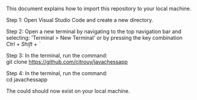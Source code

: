 This document explains how to import this repository to your local machine.

Step 1:
  Open Visual Studio Code and create a new directory.

Step 2:
  Open a new terminal by navigating to the top navigation bar and selecting: 'Terminal > New Terminal'
  or by pressing the key combination *Ctrl + Shift + `*

Step 3:
  In the terminal, run the command:<br>
  git clone https://github.com/cjtrouy/javachessapp

Step 4:
  In the terminal, run the command:<br>
  cd javachessapp
  

The could should now exist on your local machine. 
